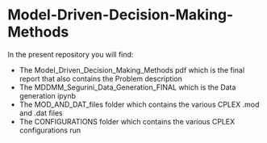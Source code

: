 # Model-Driven-Decision-Making-Methods

In the present repository you will find:
- The Model_Driven_Decision_Making_Methods pdf which is the final report that also contains the Problem description
- The MDDMM_Segurini_Data_Generation_FINAL which is the Data generation ipynb
- The MOD_AND_DAT_files folder which contains the various CPLEX .mod and .dat files
- The CONFIGURATIONS folder which contains the various CPLEX configurations run
